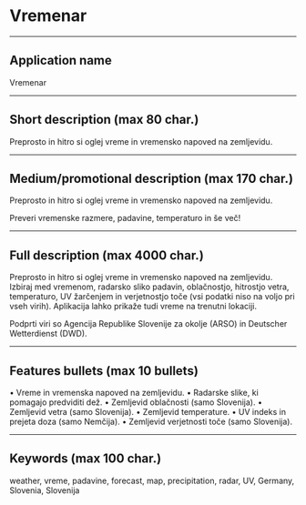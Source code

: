 # Vremenar

--------------------------------------------------------------------------------

## Application name

Vremenar

--------------------------------------------------------------------------------

## Short description (max 80 char.)

Preprosto in hitro si oglej vreme in vremensko napoved na zemljevidu.

--------------------------------------------------------------------------------

## Medium/promotional description (max 170 char.)

Preprosto in hitro si oglej vreme in vremensko napoved na zemljevidu.

Preveri vremenske razmere, padavine, temperaturo in še več!

--------------------------------------------------------------------------------

## Full description (max 4000 char.)

Preprosto in hitro si oglej vreme in vremensko napoved na zemljevidu.
Izbiraj med vremenom, radarsko sliko padavin, oblačnostjo, hitrostjo vetra,
temperaturo, UV žarčenjem in verjetnostjo toče (vsi podatki niso na voljo pri
vseh virih). Aplikacija lahko prikaže tudi vreme na trenutni lokaciji.

Podprti viri so Agencija Republike Slovenije za okolje (ARSO)
in Deutscher Wetterdienst (DWD).

--------------------------------------------------------------------------------

## Features bullets (max 10 bullets)

• Vreme in vremenska napoved na zemljevidu.
• Radarske slike, ki pomagajo predviditi dež.
• Zemljevid oblačnosti (samo Slovenija).
• Zemljevid vetra (samo Slovenija).
• Zemljevid temperature.
• UV indeks in prejeta doza (samo Nemčija).
• Zemljevid verjetnosti toče (samo Slovenija).

--------------------------------------------------------------------------------

## Keywords (max 100 char.)

weather, vreme, padavine, forecast, map, precipitation, radar, UV, Germany, Slovenia, Slovenija
